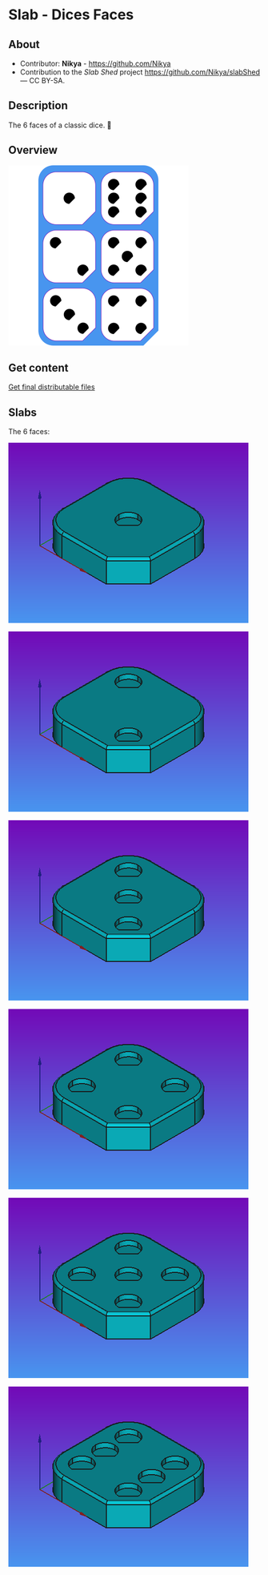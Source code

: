 # Slab - Dices Faces

## About

- Contributor: **Nikya** - https://github.com/Nikya
- Contribution to the <em>Slab Shed</em> project <a xmlns:dct="http://purl.org/dc/terms/" href="https://github.com/Nikya/slabShed" rel="dct:source">https://github.com/Nikya/slabShed</a> — CC BY-SA.

## Description

The 6 faces of a classic dice. 🎲

## Overview

![Main overview](resources/overview1.png "the main overview of this Slab collection")

## Get content

[Get final distributable files](distributable)

## Slabs

The 6 faces:

![Face one Slab](resources/slab_diceFaces_1.png)

![Face two Slab](resources/slab_diceFaces_2.png)

![Face three Slab](resources/slab_diceFaces_3.png)

![Face four Slab](resources/slab_diceFaces_4.png)

![Face five Slab](resources/slab_diceFaces_5.png)

![Face six Slab](resources/slab_diceFaces_6.png)
